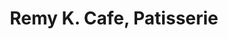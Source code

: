 ---
title: "Remy K. Cafe, Patisserie"
url: /soultz-haut-rhin/remy-k-cafe-patisserie/
shop: Bäckerei
---
